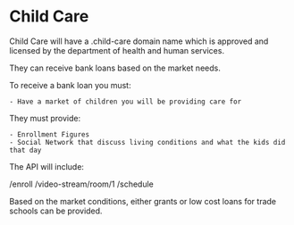 # Child Care

Child Care will have a .child-care domain name which is approved and licensed by the department of health and human services.

They can receive bank loans based on the market needs.

To receive a bank loan you must:

    - Have a market of children you will be providing care for

They must provide:

    - Enrollment Figures
    - Social Network that discuss living conditions and what the kids did that day

The API will include:

/enroll
/video-stream/room/1
/schedule

Based on the market conditions, either grants or low cost loans for trade schools can be provided.
